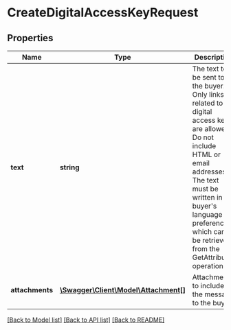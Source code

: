 # CreateDigitalAccessKeyRequest

## Properties
Name | Type | Description | Notes
------------ | ------------- | ------------- | -------------
**text** | **string** | The text to be sent to the buyer. Only links related to the digital access key are allowed. Do not include HTML or email addresses. The text must be written in the buyer&#39;s language of preference, which can be retrieved from the GetAttributes operation. | [optional] 
**attachments** | [**\Swagger\Client\Model\Attachment[]**](Attachment.md) | Attachments to include in the message to the buyer. | [optional] 

[[Back to Model list]](../README.md#documentation-for-models) [[Back to API list]](../README.md#documentation-for-api-endpoints) [[Back to README]](../README.md)


